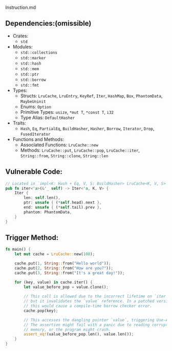 Instruction.md

## Dependencies:(omissible)
- Crates:
  - `std`
- Modules:
  - `std::collections`
  - `std::marker`
  - `std::hash`
  - `std::mem`
  - `std::ptr`
  - `std::borrow`
  - `std::fmt`
- Types:
  - Structs: `LruCache`, `LruEntry`, `KeyRef`, `Iter`, `HashMap`, `Box`, `PhantomData`, `MaybeUninit`
  - Enums: `Option`
  - Primitive Types: `usize`, `*mut T`, `*const T`, `i32`
  - Type Alias: `DefaultHasher`
- Traits:
  - `Hash`, `Eq`, `PartialEq`, `BuildHasher`, `Hasher`, `Borrow`, `Iterator`, `Drop`, `FusedIterator`
- Functions and Methods:
  - Associated Functions: `LruCache::new`
  - Methods: `LruCache::put`, `LruCache::pop`, `LruCache::iter`, `String::from`, `String::clone`, `String::len`

## Vulnerable Code:
```rust
// Located in `impl<K: Hash + Eq, V, S: BuildHasher> LruCache<K, V, S>`
pub fn iter<'a>(&'_ self) -> Iter<'a, K, V> {
    Iter {
        len: self.len(),
        ptr: unsafe { (*self.head).next },
        end: unsafe { (*self.tail).prev },
        phantom: PhantomData,
    }
}
```

## Trigger Method:
```rust
fn main() {
    let mut cache = LruCache::new(100);

    cache.put(1, String::from("Hello world"));
    cache.put(2, String::from("How are you?"));
    cache.put(3, String::from("It's a great day!"));

    for (key, value) in cache.iter() {
        let value_before_pop = value.clone();
        
        // This call is allowed due to the incorrect lifetime on `iter`,
        // but it invalidates the `value` reference. In a patched version,
        // this would cause a compile-time borrow checker error.
        cache.pop(key);

        // This accesses the dangling pointer `value`, triggering Use-After-Free.
        // The assertion might fail with a panic due to reading corrupted
        // memory, or the program might crash.
        assert_eq!(value_before_pop.len(), value.len());
    }
}
```